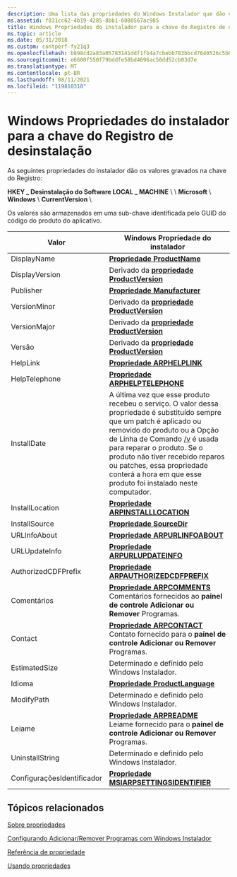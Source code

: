 ```yaml
---
description: Uma lista das propriedades do Windows Instalador que dão valores gravados na chave do Registro de Desinstalar.
ms.assetid: f831cc62-4b19-4285-8bb1-6080567ac985
title: Windows Propriedades do instalador para a chave do Registro de desinstalação
ms.topic: article
ms.date: 05/31/2018
ms.custom: contperf-fy21q3
ms.openlocfilehash: b898cd2a83a05783141ddf1fb4a7cbebb783bbcd7640526c5b653afa434d2175
ms.sourcegitcommit: e6600f550f79bddfe58bd4696ac50dd52cb03d7e
ms.translationtype: MT
ms.contentlocale: pt-BR
ms.lasthandoff: 08/11/2021
ms.locfileid: "119810310"
---
```

# <a name="windows-installer-properties-for-the-uninstall-registry-key"></a>Windows Propriedades do instalador para a chave do Registro de desinstalação

As seguintes propriedades do instalador dão os valores gravados na chave do Registro:

**HKEY \_ Desinstalação do Software LOCAL \_ MACHINE** \\  \\ **Microsoft** \\ **Windows** \\ **CurrentVersion** \\ 

Os valores são armazenados em uma sub-chave identificada pelo GUID do código do produto do aplicativo.



| Valor               | Windows Propriedade do instalador                                                                                                                                                                                                                                                                                                                                           |
|---------------------|----------------------------------------------------------------------------------------------------------------------------------------------------------------------------------------------------------------------------------------------------------------------------------------------------------------------------------------------------------------------|
| DisplayName         | [**Propriedade ProductName**](productname.md)                                                                                                                                                                                                                                                                                                                          |
| DisplayVersion      | Derivado da [**propriedade ProductVersion**](productversion.md)                                                                                                                                                                                                                                                                                                       |
| Publisher           | [**Propriedade Manufacturer**](manufacturer.md)                                                                                                                                                                                                                                                                                                                        |
| VersionMinor        | Derivado da [**propriedade ProductVersion**](productversion.md)                                                                                                                                                                                                                                                                                                       |
| VersionMajor        | Derivado da [**propriedade ProductVersion**](productversion.md)                                                                                                                                                                                                                                                                                                       |
| Versão             | Derivado da [**propriedade ProductVersion**](productversion.md)                                                                                                                                                                                                                                                                                                       |
| HelpLink            | [**Propriedade ARPHELPLINK**](arphelplink.md)                                                                                                                                                                                                                                                                                                                          |
| HelpTelephone       | [**Propriedade ARPHELPTELEPHONE**](arphelptelephone.md)                                                                                                                                                                                                                                                                                                                |
| InstallDate         | A última vez que esse produto recebeu o serviço. O valor dessa propriedade é substituído sempre que um patch é aplicado ou removido do produto ou a Opção de Linha de Comando [/v](command-line-options.md) é usada para reparar o produto. Se o produto não tiver recebido reparos ou patches, essa propriedade conterá a hora em que esse produto foi instalado neste computador. |
| InstallLocation     | [**Propriedade ARPINSTALLLOCATION**](arpinstalllocation.md)                                                                                                                                                                                                                                                                                                            |
| InstallSource       | [**Propriedade SourceDir**](sourcedir.md)                                                                                                                                                                                                                                                                                                                              |
| URLInfoAbout        | [**Propriedade ARPURLINFOABOUT**](arpurlinfoabout.md)                                                                                                                                                                                                                                                                                                                  |
| URLUpdateInfo       | [**Propriedade ARPURLUPDATEINFO**](arpurlupdateinfo.md)                                                                                                                                                                                                                                                                                                                |
| AuthorizedCDFPrefix | [**Propriedade ARPAUTHORIZEDCDFPREFIX**](arpauthorizedcdfprefix.md)                                                                                                                                                                                                                                                                                                    |
| Comentários            | [**Propriedade ARPCOMMENTS**](arpcomments.md) <br/> Comentários fornecidos ao **painel de controle Adicionar ou Remover** Programas.<br/>                                                                                                                                                                                                                                |
| Contact             | [**Propriedade ARPCONTACT**](arpcontact.md) <br/> Contato fornecido para o **painel de controle Adicionar ou Remover** Programas.<br/>                                                                                                                                                                                                                                   |
| EstimatedSize       | Determinado e definido pelo Windows Instalador.                                                                                                                                                                                                                                                                                                                         |
| Idioma            | [**Propriedade ProductLanguage**](productlanguage.md)                                                                                                                                                                                                                                                                                                                  |
| ModifyPath          | Determinado e definido pelo Windows Instalador.                                                                                                                                                                                                                                                                                                                         |
| Leiame              | [**Propriedade ARPREADME**](arpreadme.md) <br/> Leiame fornecido para o **painel de controle Adicionar ou Remover** Programas.<br/>                                                                                                                                                                                                                                      |
| UninstallString     | Determinado e definido pelo Windows Instalador.                                                                                                                                                                                                                                                                                                                             |
| ConfiguraçõesIdentificador  | [**Propriedade MSIARPSETTINGSIDENTIFIER**](msiarpsettingsidentifier.md)                                                                                                                                                                                                                                                                                                |



 

## <a name="related-topics"></a>Tópicos relacionados

<dl> <dt>

[Sobre propriedades](about-properties.md)
</dt> <dt>

[Configurando Adicionar/Remover Programas com Windows Instalador](configuring-add-remove-programs-with-windows-installer.md)
</dt> <dt>

[Referência de propriedade](property-reference.md)
</dt> <dt>

[Usando propriedades](using-properties.md)
</dt> </dl>

 

 




